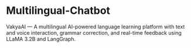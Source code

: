 # Multilingual-Chatbot
VakyaAI — A multilingual AI-powered language learning platform with text and voice interaction, grammar correction, and real-time feedback using LLaMA 3.2B and LangGraph.
